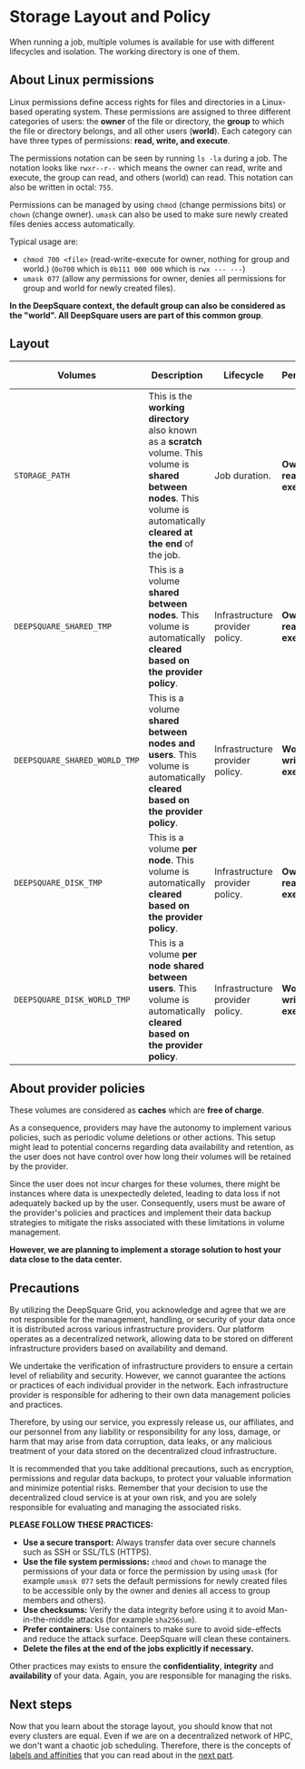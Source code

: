 # Storage Layout and Policy

When running a job, multiple volumes is available for use with different lifecycles and isolation. The working directory is one of them.

## About Linux permissions

Linux permissions define access rights for files and directories in a Linux-based operating system. These permissions are assigned to three different categories of users: the **owner** of the file or directory, the **group** to which the file or directory belongs, and all other users (**world**). Each category can have three types of permissions: **read, write, and execute**.

The permissions notation can be seen by running `ls -la` during a job. The notation looks like `rwxr--r--` which means the owner can read, write and execute, the group can read, and others (world) can read. This notation can also be written in octal: `755`.

Permissions can be managed by using `chmod` (change permissions bits) or `chown` (change owner). `umask` can also be used to make sure newly created files denies access automatically.

Typical usage are:

- `chmod 700 <file>` (read-write-execute for owner, nothing for group and world.) (`0o700` which is `0b111 000 000` which is `rwx --- ---`)
- `umask 077` (allow any permissions for owner, denies all permissions for group and world for newly created files).

**In the DeepSquare context, the default group can also be considered as the "world". All DeepSquare users are part of this common group**.

## Layout

| Volumes                       | Description                                                                                                                                                                    | Lifecycle                       | Permissions                      | Example of usage                                             |
| ----------------------------- | ------------------------------------------------------------------------------------------------------------------------------------------------------------------------------ | ------------------------------- | -------------------------------- | ------------------------------------------------------------ |
| `STORAGE_PATH`                | This is the **working directory** also known as a **scratch** volume. This volume is **shared between nodes**. This volume is automatically **cleared at the end** of the job. | Job duration.                   | **Owner: read, write, execute.** | Input, output files, etc...                                  |
| `DEEPSQUARE_SHARED_TMP`       | This is a volume **shared between nodes**. This volume is automatically **cleared based on the provider policy**.                                                              | Infrastructure provider policy. | **Owner: read, write, execute.** | ML models, datasets ...                                      |
| `DEEPSQUARE_SHARED_WORLD_TMP` | This is a volume **shared between nodes and users**. This volume is automatically **cleared based on the provider policy**.                                                    | Infrastructure provider policy. | **World: read, write, execute.** | Shared ML models, datasets, ... Common cache between users.  |
| `DEEPSQUARE_DISK_TMP`         | This is a volume **per node**. This volume is automatically **cleared based on the provider policy**.                                                                          | Infrastructure provider policy. | **Owner: read, write, execute.** | Output files per process, fallback if shared is too slow ... |
| `DEEPSQUARE_DISK_WORLD_TMP`   | This is a volume **per node shared between users**. This volume is automatically **cleared based on the provider policy**.                                                     | Infrastructure provider policy. | **World: read, write, execute.** |                                                              |

## About provider policies

These volumes are considered as **caches** which are **free of charge**.

As a consequence, providers may have the autonomy to implement various policies, such as periodic volume deletions or other actions. This setup might lead to potential concerns regarding data availability and retention, as the user does not have control over how long their volumes will be retained by the provider.

Since the user does not incur charges for these volumes, there might be instances where data is unexpectedly deleted, leading to data loss if not adequately backed up by the user. Consequently, users must be aware of the provider's policies and practices and implement their data backup strategies to mitigate the risks associated with these limitations in volume management.

**However, we are planning to implement a storage solution to host your data close to the data center.**

## Precautions

By utilizing the DeepSquare Grid, you acknowledge and agree that we are not responsible for the management, handling, or security of your data once it is distributed across various infrastructure providers. Our platform operates as a decentralized network, allowing data to be stored on different infrastructure providers based on availability and demand.

We undertake the verification of infrastructure providers to ensure a certain level of reliability and security. However, we cannot guarantee the actions or practices of each individual provider in the network. Each infrastructure provider is responsible for adhering to their own data management policies and practices.

Therefore, by using our service, you expressly release us, our affiliates, and our personnel from any liability or responsibility for any loss, damage, or harm that may arise from data corruption, data leaks, or any malicious treatment of your data stored on the decentralized cloud infrastructure.

It is recommended that you take additional precautions, such as encryption, permissions and regular data backups, to protect your valuable information and minimize potential risks. Remember that your decision to use the decentralized cloud service is at your own risk, and you are solely responsible for evaluating and managing the associated risks.

**PLEASE FOLLOW THESE PRACTICES:**

- **Use a secure transport:** Always transfer data over secure channels such as SSH or SSL/TLS (HTTPS).
- **Use the file system permissions:** `chmod` and `chown` to manage the permissions of your data or force the permission by using `umask` (for example `umask 077` sets the default permissions for newly created files to be accessible only by the owner and denies all access to group members and others).
- **Use checksums:** Verify the data integrity before using it to avoid Man-in-the-middle attacks (for example `sha256sum`).
- **Prefer containers**: Use containers to make sure to avoid side-effects and reduce the attack surface. DeepSquare will clean these containers.
- **Delete the files at the end of the jobs explicitly if necessary.**

Other practices may exists to ensure the **confidentiality**, **integrity** and **availability** of your data. Again, you are responsible for managing the risks.

## Next steps

Now that you learn about the storage layout, you should know that not every clusters are equal. Even if we are on a decentralized network of HPC, we don't want a chaotic job scheduling. Therefore, there is the concepts of [labels and affinities](/workflow/learn/providers-labels) that you can read about in the [next part](/workflow/learn/providers-labels).
